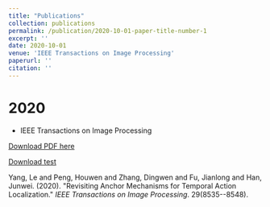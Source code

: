 ```yaml
---
title: "Publications"
collection: publications
permalink: /publication/2020-10-01-paper-title-number-1
excerpt: ''
date: 2020-10-01
venue: 'IEEE Transactions on Image Processing'
paperurl: ''
citation: ''
---
```


2020
======
* IEEE Transactions on Image Processing

[Download PDF here](https://arxiv.org/pdf/2008.09837.pdf)

[Download test](https://jinaoao.github.io/files/paper1.pdf)

Yang, Le and Peng, Houwen and Zhang, Dingwen and Fu, Jianlong and Han, Junwei. (2020). &quot;Revisiting Anchor Mechanisms for Temporal Action Localization.&quot; <i>IEEE Transactions on Image Processing</i>. 29(8535--8548).
